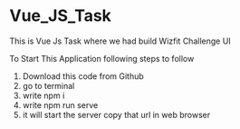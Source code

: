# Vue_JS_Task
This is Vue Js Task where we had build Wizfit Challenge UI 

To Start This Application following steps to follow
1) Download this code from Github
2) go to terminal
3) write npm i
4) write npm run serve
5) it will start the server copy that url in web browser
